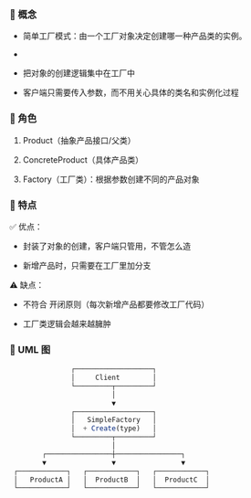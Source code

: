 ### 🔹 概念

* 简单工厂模式：由一个工厂对象决定创建哪一种产品类的实例。

* 
* 把对象的创建逻辑集中在工厂中

* 客户端只需要传入参数，而不用关心具体的类名和实例化过程

### 🔹 角色

1. Product（抽象产品接口/父类）

2. ConcreteProduct（具体产品类）

3. Factory（工厂类）：根据参数创建不同的产品对象

### 🔹 特点

✅ 优点：

* 封装了对象的创建，客户端只管用，不管怎么造

* 新增产品时，只需要在工厂里加分支

⚠️ 缺点：

* 不符合 开闭原则（每次新增产品都要修改工厂代码）

* 工厂类逻辑会越来越臃肿

### 🔹 UML 图

```javascript
               ┌───────────────────┐
               │     Client        │
               └─────────┬─────────┘
                         │
                         ▼
               ┌───────────────────┐
               │   SimpleFactory   │
               │  + Create(type)   │
               └─────────┬─────────┘
                         │
        ┌────────────────┼────────────────┐
        ▼                ▼                ▼
 ┌────────────┐   ┌────────────┐   ┌────────────┐
 │   ProductA │   │  ProductB  │   │  ProductC  │
 └────────────┘   └────────────┘   └────────────┘

```